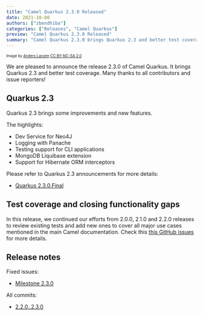 ```yaml
---
title: "Camel Quarkus 2.3.0 Released"
date: 2021-10-08
authors: ["zbendhiba"]
categories: ["Releases", "Camel Quarkus"]
preview: "Camel Quarkus 2.3.0 Released"
summary: "Camel Quarkus 2.3.0 brings Quarkus 2.3 and better test coverage"
---
```


<sub><sup>Image by <a href="https://www.flickr.com/photos/lanzen/5984113332">Anders Lanzen</a> <a href="https://creativecommons.org/licenses/by-nc-sa/2.0">CC BY-NC-SA 2.0</a></sup></sub>

We are pleased to announce the release 2.3.0 of Camel Quarkus.
It brings Quarkus 2.3 and better test coverage.
Many thanks to all contributors and issue reporters!

## Quarkus 2.3

Quarkus 2.3 brings some improvements and new features.

The highlights:

* Dev Service for Neo4J
* Logging with Panache
* Testing support for CLI applications
* MongoDB Liquibase extension
* Support for Hibernate ORM interceptors

Please refer to Quarkus 2.3 announcements for more details:
* [Quarkus 2.3.0.Final](https://quarkus.io/blog/quarkus-2-3-0-final-released/)

## Test coverage and closing functionality gaps

In this release, we continued our efforts from 2.0.0, 2.1.0 and 2.2.0 releases to review existing tests and add new ones
to cover all major use cases mentioned in the main Camel documentation. Check this [this GitHub issues](hhttps://github.com/apache/camel-quarkus/issues?q=is%3Aissue+label%3Aintegration-test+milestone%3A2.3.0+is%3Aclosed) for more details.

## Release notes

Fixed issues:

* [Milestone 2.3.0](https://github.com/apache/camel-quarkus/milestone/19?closed=1)

All commits:

* [2.2.0..2.3.0](https://github.com/apache/camel-quarkus/compare/2.2.0...2.3.0)
